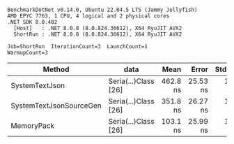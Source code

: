 ```

BenchmarkDotNet v0.14.0, Ubuntu 22.04.5 LTS (Jammy Jellyfish)
AMD EPYC 7763, 1 CPU, 4 logical and 2 physical cores
.NET SDK 8.0.402
  [Host]   : .NET 8.0.8 (8.0.824.36612), X64 RyuJIT AVX2
  ShortRun : .NET 8.0.8 (8.0.824.36612), X64 RyuJIT AVX2

Job=ShortRun  IterationCount=3  LaunchCount=1  
WarmupCount=3  

```
| Method                  | data                 | Mean     | Error    | StdDev  | Min      | Max      | Gen0   | Allocated |
|------------------------ |--------------------- |---------:|---------:|--------:|---------:|---------:|-------:|----------:|
| SystemTextJson          | Seria(...)Class [26] | 462.8 ns | 25.53 ns | 1.40 ns | 461.3 ns | 464.1 ns | 0.0038 |     328 B |
| SystemTextJsonSourceGen | Seria(...)Class [26] | 351.8 ns | 26.27 ns | 1.44 ns | 350.6 ns | 353.4 ns | 0.0043 |     368 B |
| MemoryPack              | Seria(...)Class [26] | 103.1 ns | 25.99 ns | 1.42 ns | 101.8 ns | 104.7 ns | 0.0014 |     128 B |
